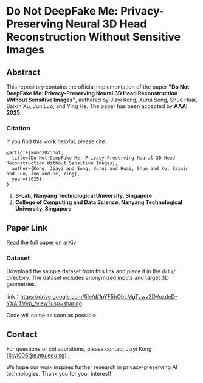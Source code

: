 # Do Not DeepFake Me: Privacy-Preserving Neural 3D Head Reconstruction Without Sensitive Images

## Abstract

This repository contains the official implementation of the paper **"Do Not DeepFake Me: Privacy-Preserving Neural 3D Head Reconstruction Without Sensitive Images"**, authored by Jiayi Kong, Xurui Song, Shuo Huai, Baixin Xu, Jun Luo, and Ying He. The paper has been accepted by **AAAI 2025**.

### Citation

If you find this work helpful, please cite:

```
@article{kong2025not,
  title={Do Not DeepFake Me: Privacy-Preserving Neural 3D Head Reconstruction Without Sensitive Images},
  author={Kong, Jiayi and Song, Xurui and Huai, Shuo and Xu, Baixin and Luo, Jun and He, Ying},
  year={2025}
}
```

1. **S-Lab, Nanyang Technological University, Singapore**
2. **College of Computing and Data Science, Nanyang Technological University, Singapore**

## Paper Link

[Read the full paper on arXiv](https://arxiv.org/pdf/2312.04106v2)

### Dataset

Download the sample dataset from this link and place it in the `data/` directory. The dataset includes anonymized inputs and target 3D geometries.

link：https://drive.google.com/file/d/1pYF5hObLMgTzwv3DVozdeD-YXAlTVvp_/view?usp=sharing

Code will come as soon as possible.

## Contact

For questions or collaborations, please contact Jiayi Kong (jiayi006@e.ntu.edu.sg) .

We hope our work inspires further research in privacy-preserving AI technologies. Thank you for your interest!
